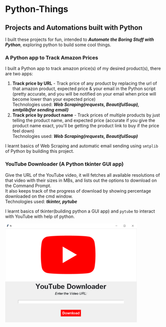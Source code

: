 # Python-Things
## Projects and Automations built with Python
I built these projects for fun, intended to ***Automate the Boring Stuff with Python***, exploring python to build some cool things.

### A Python app to Track Amazon Prices
I built a Python app to track amazon price(s) of my desired product(s), there are two apps:
1) **Track price by URL** - Track price of any product by replacing the url of that amazon product, expected price & your email in the Python script (pretty accurate, and you will be notified on your email when price will become lower than your expected price)<br>
Technologies used: ***Web Scraping(requests, BeautifulSoup), smtplib(for sending email)***
2) **Track price by product name** - Track prices of multiple products by just telling the product name, and expected price (accurate if you give the product name exact, you'll be getting the product link to buy if the price feel down)<br>
Technologies used: ***Web Scraping(requests, BeautifulSoup)***

I learnt basics of Web Scraping and automatic email sending using `smtplib` of Python by building this project.

### YouTube Downloader (A Python tkinter GUI app)
Give the URL of the YouTube video, it will fetches all available resolutions of that video with their sizes in MBs, and lists out the options to download on the Command Prompt.<br>
It also keeps track of the progress of download by showing percentage downloaded on the cmd window.<br>
Technologies used: ***tkinter, pytube***

I learnt basics of tkinter(building python a GUI app) and `pytube` to interact with YouTube with help of python.

<img src="YouTube Downloader/youtube downloader.PNG" width="425"/>
